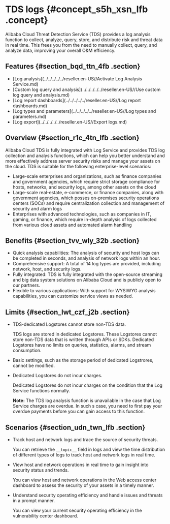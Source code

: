 # TDS logs {#concept_s5h_xsn_lfb .concept}

Alibaba Cloud Threat Detection Service \(TDS\) provides a log analysis function to collect, analyze, query, store, and distribute risk and threat data in real time. This frees you from the need to manually collect, query, and analyze data, improving your overall O&M efficiency.

## Features {#section_bqd_ttn_4fb .section}

-   [Log analysis](../../../../../reseller.en-US//Activate Log Analysis Service.md)
-   [Custom log query and analysis](../../../../../reseller.en-US//Use custom log query and analysis.md)
-   [Log report dashboards](../../../../../reseller.en-US//Log report dashboards.md)
-   [Log types and parameters](../../../../../reseller.en-US//Log types and parameters.md)
-   [Log export](../../../../../reseller.en-US//Export logs.md)

## Overview {#section_r1c_4tn_lfb .section}

Alibaba Cloud TDS is fully integrated with Log Service and provides TDS log collection and analysis functions, which can help you better understand and more effectively address server security risks and manage your assets on the cloud. TDS is suitable for the following enterprise-level scenarios:

-   Large-scale enterprises and organizations, such as finance companies and government agencies, which require strict storage compliance for hosts, networks, and security logs, among other assets on the cloud
-   Large-scale real-estate, e-commerce, or finance companies, along with government agencies, which posses on-premises security operations centers \(SOCs\) and require centralization collection and management of security and alarm logs
-   Enterprises with advanced technologies, such as companies in IT, gaming, or finance, which require in-depth analysis of logs collected from various cloud assets and automated alarm handling

## Benefits {#section_tvv_wly_32b .section}

-   Quick analysis capabilities: The analysis of security and host logs can be completed in seconds, and analysis of network logs within an hour.
-   Comprehensive support: A total of 14 log types are provided, including network, host, and security logs.
-   Fully integrated: TDS is fully integrated with the open-source streaming and big data system solutions on Alibaba Cloud and is publicly open to our partners.
-   Flexible to various applications: With support for WYSIWYG analysis capabilities, you can customize service views as needed.

## Limits {#section_lwt_czf_j2b .section}

-   TDS-dedicated Logstores cannot store non-TDS data.

    TDS logs are stored in dedicated Logstores. These Logstores cannot store non-TDS data that is written through APIs or SDKs. Dedicated Logstores have no limits on queries, statistics, alarms, and stream consumption.

-   Basic settings, such as the storage period of dedicated Logstrores, cannot be modified.

-   Dedicated Logstores do not incur charges.

    Dedicated Logstores do not incur charges on the condition that the Log Service functions normally.

    **Note:** The TDS log analysis function is unavailable in the case that Log Service charges are overdue. In such s case, you need to first pay your overdue payments before you can gain access to this function.


## Scenarios {#section_udn_twn_lfb .section}

-   Track host and network logs and trace the source of security threats.

    You can retrieve the `__topic__` field in logs and view the time distribution of different types of logs to track host and network logs in real time.

-   View host and network operations in real time to gain insight into security status and trends.

    You can view host and network operations in the Web access center dashboard to assess the security of your assets in a timely manner.

-   Understand security operating efficiency and handle issues and threats in a prompt manner.

    You can view your current security operating efficiency in the vulnerability center dashboard.



